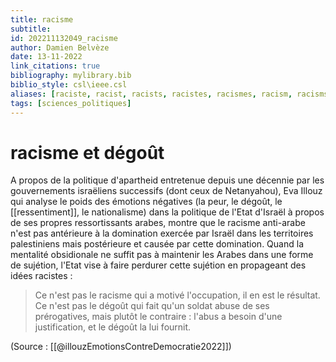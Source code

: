 ```yaml
---
title: racisme
subtitle:
id: 202211132049_racisme
author: Damien Belvèze
date: 13-11-2022
link_citations: true
bibliography: mylibrary.bib
biblio_style: csl\ieee.csl
aliases: [raciste, racist, racists, racistes, racismes, racism, racisms]
tags: [sciences_politiques]
---
```



# racisme et dégoût

A propos de la politique d'apartheid entretenue depuis une décennie par les gouvernements israëliens successifs (dont ceux de Netanyahou), Eva Illouz qui analyse le poids des émotions négatives (la peur, le dégoût, le [[ressentiment]], le nationalisme) dans la politique de l'Etat d'Israël à propos de ses propres ressortissants arabes, montre que le racisme anti-arabe n'est pas antérieure à la domination exercée par Israël dans les territoires palestiniens mais postérieure et causée par cette domination. Quand la mentalité obsidionale ne suffit pas à maintenir les Arabes dans une forme de sujétion, l'Etat vise à faire perdurer cette sujétion en propageant des idées racistes : 

> Ce n'est pas le racisme qui a motivé l'occupation, il en est le résultat. Ce n'est pas le dégoût qui fait qu'un soldat abuse de ses prérogatives, mais plutôt le contraire : l'abus a besoin d'une justification, et le dégoût la lui fournit. 

(Source : [[@illouzEmotionsContreDemocratie2022]])





